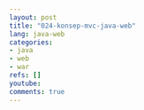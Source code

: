 ```yaml
---
layout: post
title: "024-konsep-mvc-java-web"
lang: java-web
categories:
- java
- web
- war
refs: []
youtube: 
comments: true
---
```


